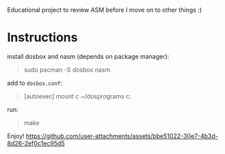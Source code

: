 Educational project to review ASM before I move on to other things :)

# Instructions
install dosbox and nasm (depends on package manager):
> sudo pacman -S dosbox nasm

add to `dosbox.conf`:
> [autoexec]
> mount c ~/dosprograms
> c:

run:
> make

Enjoy!
https://github.com/user-attachments/assets/bbe51022-30e7-4b3d-8d26-2ef0c1ec95d5
